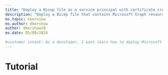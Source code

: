 ```yaml
---
title: "Deploy a Bicep file as a service principal with certificate credentials"
description: "Deploy a Bicep file that contains Microsoft Graph resources using app-only authentication for zero-touch deployments, and using certificate credentials for service principals."
ms.topic: overview
ms.author: dkershaw
author: dkershaw10
ms.date: 05/09/2024
 
#customer intent: As a developer, I want learn how to deploy Microsoft Graph resources in infrastructure-as-code scenarios by using certificate credentials for service principals.
---
```


# Tutorial
